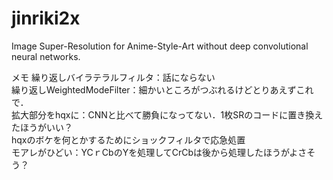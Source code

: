 # jinriki2x
Image Super-Resolution for Anime-Style-Art without deep convolutional neural networks. 

メモ
繰り返しバイラテラルフィルタ：話にならない  
繰り返しWeightedModeFilter：細かいところがつぶれるけどとりあえずこれで．  
拡大部分をhqxに：CNNと比べて勝負になってない．1枚SRのコードに置き換えたほうがいい？  
hqxのボケを何とかするためにショックフィルタで応急処置  
モアレがひどい：YCｒCbのYを処理してCrCbは後から処理したほうがよさそう？  

